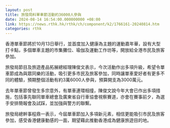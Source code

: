 ```yaml
---
layout: post
title: 旅發局料單車節活動約36000人參與
date: 2024-08-14 16:54:00.000000000 +08:00
link: https://news.rthk.hk/rthk/ch/component/k2/1766161-20240814.htm
categories: rthk
---
```


香港單車節將於10月13日舉行，並首度加入健康為主題的運動嘉年華，設有大型打卡點，多個單車主題的市集攤位、瑜伽及運動工作坊等，開放給全港市民及旅客參加。

旅發局節目及旅遊產品拓展總經理陳俊文表示，今次活動作出多項升級，希望令單車節成為與眾同樂的活動，吸引更多市民及旅客參加，同時讓單車愛好者有更多不同的體驗，預期整個活動有約3萬6000人參與，預算開支為3000萬元。

去年單車節曾發生多宗意外，有單車連環相撞，陳俊文說今年大會已作出多項措施，包括事先聯同單車總會及廣東省自行車協會視察賽道，亦會在賽事前夕，為選手安排簡報會及試踩，並加強與警方的聯繫。

旅發局總幹事程鼎一表示，今屆單車節加入多項新元素，相信更能吸引市民及旅客參加，感受香港健康動感的一面，期望藉此推動香港成為健康旅遊目的地。
